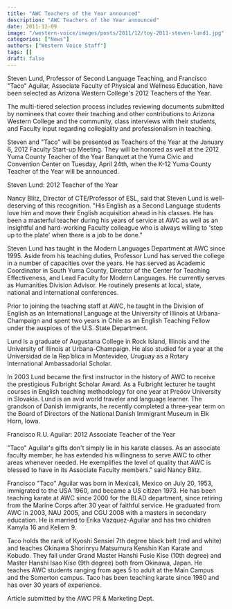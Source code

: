 ```yaml
---
title: "AWC Teachers of the Year announced"
description: "AWC Teachers of the Year announced"
date: 2011-12-09
image: "/western-voice/images/posts/2011/12/toy-2011-steven-lund1.jpg"
categories: ["News"]
authors: ["Western Voice Staff"]
tags: []
draft: false
---
```

Steven Lund, Professor of Second Language Teaching, and Francisco "Taco" Aguilar, Associate Faculty of Physical and Wellness Education, have been selected as Arizona Western College's 2012 Teachers of the Year.

The multi-tiered selection process includes reviewing documents submitted by nominees that cover their teaching and other contributions to Arizona Western College and the community, class interviews with their students, and Faculty input regarding collegiality and professionalism in teaching.

Steven and "Taco" will be presented as Teachers of the Year at the January 6, 2012 Faculty Start-up Meeting. They will be honored as well at the 2012 Yuma County Teacher of the Year Banquet at the Yuma Civic and Convention Center on Tuesday, April 24th, when the K-12 Yuma County Teacher of the Year will be announced.

Steven Lund: 2012 Teacher of the Year

Nancy Blitz, Director of CTE/Professor of ESL, said that Steven Lund is well-deserving of this recognition. "His English as a Second Language students love him and move their English acquisition ahead in his classes. He has been a masterful teacher during his years of service at AWC as well as an insightful and hard-working Faculty colleague who is always willing to 'step up to the plate' when there is a job to be done."

Steven Lund has taught in the Modern Languages Department at AWC since 1995. Aside from his teaching duties, Professor Lund has served the college in a number of capacities over the years. He has served as Academic Coordinator in South Yuma County, Director of the Center for Teaching Effectiveness, and Lead Faculty for Modern Languages. He currently serves as Humanities Division Advisor. He routinely presents at local, state, national and international conferences.

Prior to joining the teaching staff at AWC, he taught in the Division of English as an International Language at the University of Illinois at Urbana-Champaign and spent two years in Chile as an English Teaching Fellow under the auspices of the U.S. State Department.

Lund is a graduate of Augustana College in Rock Island, Illinois and the University of Illinois at Urbana-Champaign. He also studied for a year at the Universidad de la Rep˙blica in Montevideo, Uruguay as a Rotary International Ambassadorial Scholar.

In 2003 Lund became the first instructor in the history of AWC to receive the prestigious Fulbright Scholar Award. As a Fulbright lecturer he taught courses in English teaching methodology for one year at Preöov University in Slovakia. Lund is an avid world traveler and language learner. The grandson of Danish immigrants, he recently completed a three-year term on the Board of Directors of the National Danish Immigrant Museum in Elk Horn, Iowa.

Francisco R.U. Aguilar: 2012 Associate Teacher of the Year

"Taco" Aguilar's gifts don't simply lie in his karate classes. As an associate faculty member, he has extended his willingness to serve AWC to other areas whenever needed. He exemplifies the level of quality that AWC is blessed to have in its Associate Faculty members." said Nancy Blitz.

Francisco "Taco" Aguilar was born in Mexicali, Mexico on July 20, 1953, immigrated to the USA 1960, and became a US citizen 1973. He has been teaching karate at AWC since 2000 for the BLAD department, since retiring from the Marine Corps after 30 year of faithful service. He graduated from AWC in 2003, NAU 2005, and CGU 2008 with a masters in secondary education. He is married to Erika Vazquez-Aguilar and has two children Kamyla 16 and Keliem 9.

Taco holds the rank of Kyoshi Sensiei 7th degree black belt (red and white) and teaches Okinawa Shorinryu Matsumura Kenshin Kan Karate and Kobudo. They fall under Grand Master Hanshi Fusie Kise (10th degree) and Master Hanshi Isao Kise (9th degree) both from Okinawa, Japan. He teaches AWC students ranging from ages 5 to adult at the Main Campus and the Somerton campus. Taco has been teaching karate since 1980 and has over 30 years of experience.

Article submitted by the AWC PR & Marketing Dept.